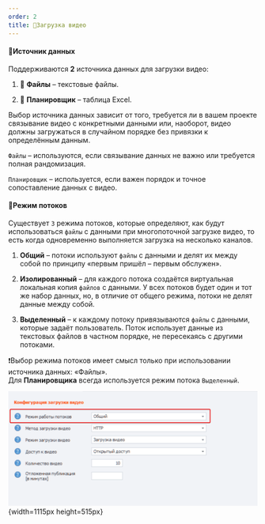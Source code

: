 ```yaml
---
order: 2
title: 🎦Загрузка видео
---
```


#### 📂Источник данных

Поддерживаются **2** источника данных для загрузки видео:

1. 📑 **Файлы** – текстовые файлы.

2. 📗 **Планировщик** – таблица Excel.

Выбор источника данных зависит от того, требуется ли в вашем проекте связывание видео с конкретными данными или, наоборот, видео должны загружаться в случайном порядке без привязки к определённым данным.

`Файлы` – используются, если связывание данных не важно или требуется полная рандомизация.

`Планировщик` – используется, если важен порядок и точное сопоставление данных с видео.

#### 🔀Режим потоков

Существует `3` режима потоков, которые определяют, как будут использоваться `файлы` с данными при многопоточной загрузке видео, то есть когда одновременно выполняется загрузка на несколько каналов.

1. **Общий** – потоки используют `файлы` с данными и делят их между собой по принципу «первым пришёл – первым обслужен».

2. **Изолированный** – для каждого потока создаётся виртуальная локальная копия `файлов` с данными. У всех потоков будет один и тот же набор данных, но, в отличие от общего режима, потоки не делят данные между собой.

3. **Выделенный** – к каждому потоку привязываются `файлы` с данными, которые задаёт пользователь. Поток использует данные из текстовых файлов в частном порядке, не пересекаясь с другими потоками.

❗Выбор режима потоков имеет смысл только при использовании источника данных: «Файлы».\
Для **Планировщика** всегда используется режим потока `Выделенный`.

![](./upload-mode.png){width=1115px height=515px}